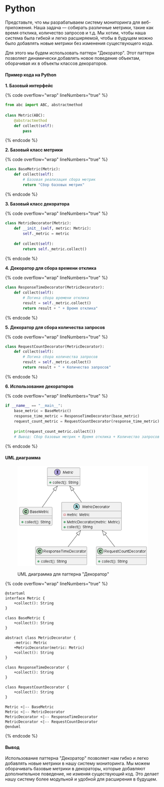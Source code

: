 # Python

Представьте, что мы разрабатываем систему мониторинга для веб-приложения. Наша задача — собирать различные метрики, такие как время отклика, количество запросов и т.д. Мы хотим, чтобы наша система была гибкой и легко расширяемой, чтобы в будущем можно было добавлять новые метрики без изменения существующего кода.

Для этого мы будем использовать паттерн "Декоратор". Этот паттерн позволяет динамически добавлять новое поведение объектам, оборачивая их в объекты классов декораторов.

#### Пример кода на Python

**1. Базовый интерфейс**

{% code overflow="wrap" lineNumbers="true" %}
```python
from abc import ABC, abstractmethod

class Metric(ABC):
    @abstractmethod
    def collect(self):
        pass
```
{% endcode %}

**2. Базовый класс метрики**

{% code overflow="wrap" lineNumbers="true" %}
```python
class BaseMetric(Metric):
    def collect(self):
        # Базовая реализация сбора метрик
        return "Сбор базовых метрик"
```
{% endcode %}

**3. Базовый класс декоратора**

{% code overflow="wrap" lineNumbers="true" %}
```python
class MetricDecorator(Metric):
    def __init__(self, metric: Metric):
        self._metric = metric

    def collect(self):
        return self._metric.collect()
```
{% endcode %}

**4. Декоратор для сбора времени отклика**

{% code overflow="wrap" lineNumbers="true" %}
```python
class ResponseTimeDecorator(MetricDecorator):
    def collect(self):
        # Логика сбора времени отклика
        result = self._metric.collect()
        return result + " + Время отклика"
```
{% endcode %}

**5. Декоратор для сбора количества запросов**

{% code overflow="wrap" lineNumbers="true" %}
```python
class RequestCountDecorator(MetricDecorator):
    def collect(self):
        # Логика сбора количества запросов
        result = self._metric.collect()
        return result + " + Количество запросов"
```
{% endcode %}

**6. Использование декораторов**

{% code overflow="wrap" lineNumbers="true" %}
```python
if __name__ == "__main__":
    base_metric = BaseMetric()
    response_time_metric = ResponseTimeDecorator(base_metric)
    request_count_metric = RequestCountDecorator(response_time_metric)

    print(request_count_metric.collect())
    # Вывод: Сбор базовых метрик + Время отклика + Количество запросов
```
{% endcode %}

#### UML диаграмма

<figure><img src="../../../../../.gitbook/assets/image (1) (1) (1) (1) (1) (1) (1) (1) (1) (1) (1) (1) (1) (1) (1) (1) (1) (1) (1) (1) (1) (1) (1) (1) (1) (1).png" alt=""><figcaption><p>UML диаграмма для паттерна "Декоратор"</p></figcaption></figure>

{% code overflow="wrap" lineNumbers="true" %}
```plantuml
@startuml
interface Metric {
    +collect(): String
}

class BaseMetric {
    +collect(): String
}

abstract class MetricDecorator {
    -metric: Metric
    +MetricDecorator(metric: Metric)
    +collect(): String
}

class ResponseTimeDecorator {
    +collect(): String
}

class RequestCountDecorator {
    +collect(): String
}

Metric <|-- BaseMetric
Metric <|-- MetricDecorator
MetricDecorator <|-- ResponseTimeDecorator
MetricDecorator <|-- RequestCountDecorator
@enduml
```
{% endcode %}

#### Вывод

Использование паттерна "Декоратор" позволяет нам гибко и легко добавлять новые метрики в нашу систему мониторинга. Мы можем оборачивать базовые метрики в декораторы, которые добавляют дополнительное поведение, не изменяя существующий код. Это делает нашу систему более модульной и удобной для расширения в будущем.
